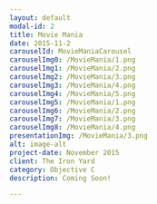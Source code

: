 ```yaml
---
layout: default
modal-id: 2
title: Movie Mania
date: 2015-11-2
carouselId: MovieManiaCarousel
carouselImg0: /MovieMania/1.png
carouselImg1: /MovieMania/2.png
carouselImg2: /MovieMania/3.png
carouselImg3: /MovieMania/4.png
carouselImg4: /MovieMania/5.png
carouselImg5: /MovieMania/1.png
carouselImg6: /MovieMania/2.png
carouselImg7: /MovieMania/3.png
carouselImg8: /MovieMania/4.png
presentationImg: /MovieMania/3.png
alt: image-alt
project-date: November 2015
client: The Iron Yard
category: Objective C
description: Coming Soon!

---
```

